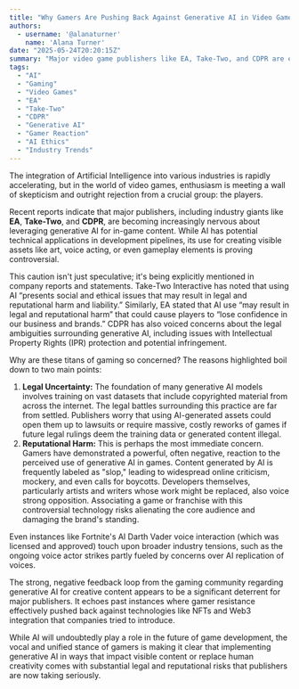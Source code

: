 ```yaml
---
title: "Why Gamers Are Pushing Back Against Generative AI in Video Games (And Making Publishers Nervous)"
authors:
  - username: '@alanaturner'
    name: 'Alana Turner'
date: "2025-05-24T20:20:15Z"
summary: "Major video game publishers like EA, Take-Two, and CDPR are expressing significant caution regarding the use of generative AI in games, citing fears of legal issues and, notably, strong negative reactions and 'reputational harm' from the gaming community."
tags:
  - "AI"
  - "Gaming"
  - "Video Games"
  - "EA"
  - "Take-Two"
  - "CDPR"
  - "Generative AI"
  - "Gamer Reaction"
  - "AI Ethics"
  - "Industry Trends"
---
```


The integration of Artificial Intelligence into various industries is rapidly accelerating, but in the world of video games, enthusiasm is meeting a wall of skepticism and outright rejection from a crucial group: the players.

Recent reports indicate that major publishers, including industry giants like **EA**, **Take-Two**, and **CDPR**, are becoming increasingly nervous about leveraging generative AI for in-game content. While AI has potential technical applications in development pipelines, its use for creating visible assets like art, voice acting, or even gameplay elements is proving controversial.

This caution isn't just speculative; it's being explicitly mentioned in company reports and statements. Take-Two Interactive has noted that using AI “presents social and ethical issues that may result in legal and reputational harm and liability.” Similarly, EA stated that AI use “may result in legal and reputational harm” that could cause players to “lose confidence in our business and brands.” CDPR has also voiced concerns about the legal ambiguities surrounding generative AI, including issues with Intellectual Property Rights (IPR) protection and potential infringement.

Why are these titans of gaming so concerned? The reasons highlighted boil down to two main points:

1.  **Legal Uncertainty:** The foundation of many generative AI models involves training on vast datasets that include copyrighted material from across the internet. The legal battles surrounding this practice are far from settled. Publishers worry that using AI-generated assets could open them up to lawsuits or require massive, costly reworks of games if future legal rulings deem the training data or generated content illegal.
2.  **Reputational Harm:** This is perhaps the most immediate concern. Gamers have demonstrated a powerful, often negative, reaction to the perceived use of generative AI in games. Content generated by AI is frequently labeled as "slop," leading to widespread online criticism, mockery, and even calls for boycotts. Developers themselves, particularly artists and writers whose work might be replaced, also voice strong opposition. Associating a game or franchise with this controversial technology risks alienating the core audience and damaging the brand's standing.

Even instances like Fortnite's AI Darth Vader voice interaction (which was licensed and approved) touch upon broader industry tensions, such as the ongoing voice actor strikes partly fueled by concerns over AI replication of voices.

The strong, negative feedback loop from the gaming community regarding generative AI for creative content appears to be a significant deterrent for major publishers. It echoes past instances where gamer resistance effectively pushed back against technologies like NFTs and Web3 integration that companies tried to introduce.

While AI will undoubtedly play a role in the future of game development, the vocal and unified stance of gamers is making it clear that implementing generative AI in ways that impact visible content or replace human creativity comes with substantial legal and reputational risks that publishers are now taking seriously.
